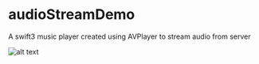 # audioStreamDemo
A swift3 music player created using AVPlayer to stream audio from server

![alt text](https://github.com/harshalrj25/audioStreamDemo/blob/master/Screen%20Shot%202017-04-20%20at%204.05.05%20PM.png "audioStreamDemo")
